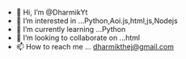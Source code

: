 - 👋 Hi, I’m @DharmikYt
- 👀 I’m interested in ...Python,Aoi.js,html,js,Nodejs
- 🌱 I’m currently learning ...Python
- 💞️ I’m looking to collaborate on ...html
- 📫 How to reach me ... dharmikthej@gmail.com

<!---
DharmikYt/DharmikYt is a ✨ special ✨ repository because its `README.md` (this file) appears on your GitHub profile.
You can click the Preview link to take a look at your changes.
--->
